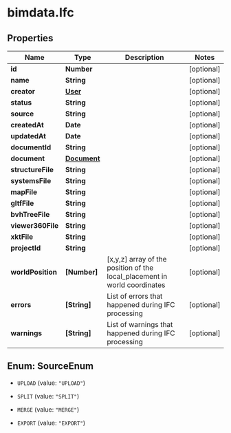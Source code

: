 # bimdata.Ifc

## Properties

Name | Type | Description | Notes
------------ | ------------- | ------------- | -------------
**id** | **Number** |  | [optional] 
**name** | **String** |  | [optional] 
**creator** | [**User**](User.md) |  | [optional] 
**status** | **String** |  | [optional] 
**source** | **String** |  | [optional] 
**createdAt** | **Date** |  | [optional] 
**updatedAt** | **Date** |  | [optional] 
**documentId** | **String** |  | [optional] 
**document** | [**Document**](Document.md) |  | [optional] 
**structureFile** | **String** |  | [optional] 
**systemsFile** | **String** |  | [optional] 
**mapFile** | **String** |  | [optional] 
**gltfFile** | **String** |  | [optional] 
**bvhTreeFile** | **String** |  | [optional] 
**viewer360File** | **String** |  | [optional] 
**xktFile** | **String** |  | [optional] 
**projectId** | **String** |  | [optional] 
**worldPosition** | **[Number]** | [x,y,z] array of the position of the local_placement in world coordinates | [optional] 
**errors** | **[String]** | List of errors that happened during IFC processing | [optional] 
**warnings** | **[String]** | List of warnings that happened during IFC processing | [optional] 



## Enum: SourceEnum


* `UPLOAD` (value: `"UPLOAD"`)

* `SPLIT` (value: `"SPLIT"`)

* `MERGE` (value: `"MERGE"`)

* `EXPORT` (value: `"EXPORT"`)




